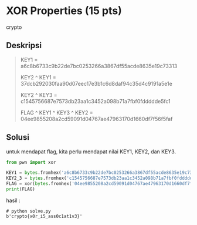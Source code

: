 # XOR Properties (15 pts)
crypto

## Deskripsi
> KEY1 = a6c8b6733c9b22de7bc0253266a3867df55acde8635e19c73313
> 
> KEY2 ^ KEY1 = 37dcb292030faa90d07eec17e3b1c6d8daf94c35d4c9191a5e1e
> 
> KEY2 ^ KEY3 = c1545756687e7573db23aa1c3452a098b71a7fbf0fddddde5fc1
> 
> FLAG ^ KEY1 ^ KEY3 ^ KEY2 = 04ee9855208a2cd59091d04767ae47963170d1660df7f56f5faf

## Solusi
untuk mendapat flag, kita perlu mendapat nilai KEY1, KEY2, dan KEY3.

``` python
from pwn import xor

KEY1 = bytes.fromhex('a6c8b6733c9b22de7bc0253266a3867df55acde8635e19c73313')
KEY2_3 = bytes.fromhex('c1545756687e7573db23aa1c3452a098b71a7fbf0fddddde5fc1')
FLAG = xor(bytes.fromhex('04ee9855208a2cd59091d04767ae47963170d1660df7f56f5faf'),KEY1, KEY2_3)
print(FLAG)
```

hasil :
``` console
# python solve.py
b'crypto{x0r_i5_ass0c1at1v3}'
```



